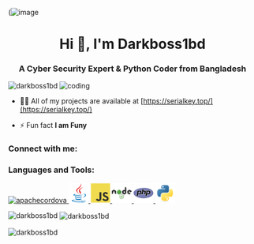 (![image](https://tenor.com/view/capo-the-beast-capo-the-beast-gif-24540219)

<h1 align="center">Hi 👋, I'm Darkboss1bd</h1>
<h3 align="center">A Cyber Security Expert & Python Coder from Bangladesh</h3>

<img align="right" alt="coding" width="400" src="https://tenor.com/view/capo-the-beast-capo-the-beast-gif-24540219">

<p align="left"> <img src="https://komarev.com/ghpvc/?username=darkboss1bd&label=Profile%20views&color=0e75b6&style=flat" alt="darkboss1bd" /> </p>

- 👨‍💻 All of my projects are available at [https://serialkey.top/](https://serialkey.top/)

- ⚡ Fun fact **I am Funy**

<h3 align="left">Connect with me:</h3>
<p align="left">
</p>

<h3 align="left">Languages and Tools:</h3>
<p align="left"> <a href="https://cordova.apache.org/" target="_blank" rel="noreferrer"> <img src="https://www.vectorlogo.zone/logos/apache_cordova/apache_cordova-icon.svg" alt="apachecordova" width="40" height="40"/> </a> <a href="https://www.java.com" target="_blank" rel="noreferrer"> <img src="https://raw.githubusercontent.com/devicons/devicon/master/icons/java/java-original.svg" alt="java" width="40" height="40"/> </a> <a href="https://developer.mozilla.org/en-US/docs/Web/JavaScript" target="_blank" rel="noreferrer"> <img src="https://raw.githubusercontent.com/devicons/devicon/master/icons/javascript/javascript-original.svg" alt="javascript" width="40" height="40"/> </a> <a href="https://nodejs.org" target="_blank" rel="noreferrer"> <img src="https://raw.githubusercontent.com/devicons/devicon/master/icons/nodejs/nodejs-original-wordmark.svg" alt="nodejs" width="40" height="40"/> </a> <a href="https://www.php.net" target="_blank" rel="noreferrer"> <img src="https://raw.githubusercontent.com/devicons/devicon/master/icons/php/php-original.svg" alt="php" width="40" height="40"/> </a> <a href="https://www.python.org" target="_blank" rel="noreferrer"> <img src="https://raw.githubusercontent.com/devicons/devicon/master/icons/python/python-original.svg" alt="python" width="40" height="40"/> </a> </p>

<p><img align="left" src="https://github-readme-stats.vercel.app/api/top-langs?username=darkboss1bd&show_icons=true&locale=en&layout=compact" alt="darkboss1bd" /></p>

<p>&nbsp;<img align="center" src="https://github-readme-stats.vercel.app/api?username=darkboss1bd&show_icons=true&locale=en" alt="darkboss1bd" /></p>

<p><img align="center" src="https://github-readme-streak-stats.herokuapp.com/?user=darkboss1bd&" alt="darkboss1bd" /></p>

